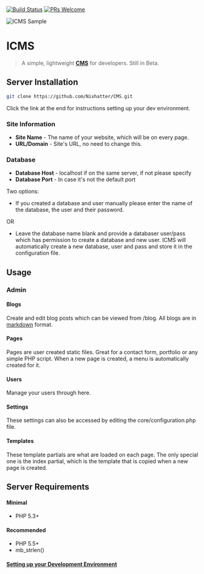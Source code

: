 [![Build Status](https://travis-ci.org/Nixhatter/CMS.svg?branch=master)](https://travis-ci.org/Nixhatter/CMS)
 [![PRs Welcome](https://img.shields.io/badge/PRs-welcome-brightgreen.svg?style=flat-square)](http://makeapullrequest.com)

![ICMS Sample](http://i.imgur.com/KkcxwGj.gif)

# ICMS
> A simple, lightweight **[CMS](https://en.wikipedia.org/wiki/Content_management_system)** for developers. Still in Beta.

## Server Installation
```sh
git clone https://github.com/Nixhatter/CMS.git
```
Click the link at the end for instructions setting up your dev environment.

### Site Information
* **Site Name** - The name of your website, which will be on every page.
* **URL/Domain** - Site's URL, no need to change this.

### Database
* **Database Host** - localhost if on the same server, if not please specify
* **Database Port** - In case it's not the default port

Two options:

* If you created a database and user manually please enter the name of the database, the user and their password.

OR

* Leave the database name blank and provide a databaser user/pass which has permission to create a database and new user. ICMS will automatically create a new database, user and pass and store it in the configuration file.

## Usage

### Admin
#### Blogs
Create and edit blog posts which can be viewed from /blog. All blogs are in [markdown](http://parsedown.org/demo) format.
#### Pages
Pages are user created static files. Great for a contact form, portfolio or any simple PHP script. When a new page is created, a menu is automatically created for it.
#### Users
Manage your users through here.
#### Settings
These settings can also be accessed by editing the core/configuration.php file.
#### Templates
These template partials are what are loaded on each page. The only special one is the index partial, which is the template that is copied when a new page is created.

## Server Requirements
#### Minimal
- PHP 5.3+

#### Recommended
- PHP 5.5+
- mb_strlen()

#### [Setting up your Development Environment](https://github.com/Nixhatter/CMS/blob/master/INSTALL.md)

